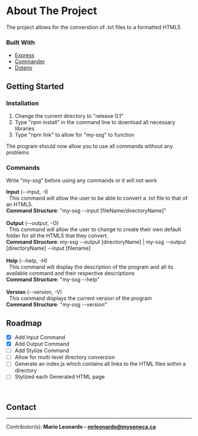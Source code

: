 # About The Project #

The project allows for the converstion of .txt files to a formatted HTML5

### Built With ###

* [Express](https://expressjs.com/)
* [Commander](https://www.npmjs.com/package/commander)
* [Dotenv](https://www.npmjs.com/package/dotenv)


## Getting Started ##

### Installation ###

1. Change the current directory to "release 0.1"
2. Type "npm install" in the command line to download all necessary libraries
3. Type "npm link" to allow for "my-ssg" to function

The program should now allow you to use all commands without any problems

### Commands ###

Write "my-ssg" before using any commands or it will not work

**Input** (--input, -I)
<br />
    &nbsp;&nbsp;This command will allow the user to be able to convert a .txt file to that of an HTML5.
<br />
    **Command Structure**: "my-ssg --input [fileName/directoryName]"
<br />
<br />
**Output** (--output, -O)
<br />
    &nbsp;&nbsp;This command will allow the user to change to create their own default folder for all the HTML5 that they convert.
<br />
    **Command Structure**: my-ssg --output [directoryName] | my-ssg --output [directoryName] --input [filename]
<br />
<br />
**Help** (--help, -H)
<br />
    &nbsp;&nbsp;This command will display the description of the program and all its available command and their respective descriptions
<br />
    **Command Structure**: "my-ssg --help"
<br />
<br />
**Version** (--version, -V)
<br />
    &nbsp;&nbsp;This command displays the current version of the program
<br />
    **Command Structure**: "my-ssg --version"
<br />


## Roadmap ## 

- [x] Add Input Command
- [x] Add Output Command
- [ ] Add Stylize Command
- [ ] Allow for multi-level directory conversion
- [ ] Generate an index.js which contains all links to the HTML files within a directory
- [ ] Stylized each Generated HTML page

<br />


## Contact ## 
***
Contributor(s): **Mario Leonardo - mrleonardo@myseneca.ca**
